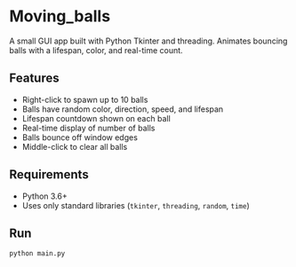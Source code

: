 # Moving_balls
 A small GUI app built with Python Tkinter and threading. Animates bouncing balls with a lifespan, color, and real-time count.

## Features
- Right-click to spawn up to 10 balls
- Balls have random color, direction, speed, and lifespan
- Lifespan countdown shown on each ball
- Real-time display of number of balls
- Balls bounce off window edges
- Middle-click to clear all balls

## Requirements
- Python 3.6+
- Uses only standard libraries (`tkinter`, `threading`, `random`, `time`)

## Run
```bash
python main.py
